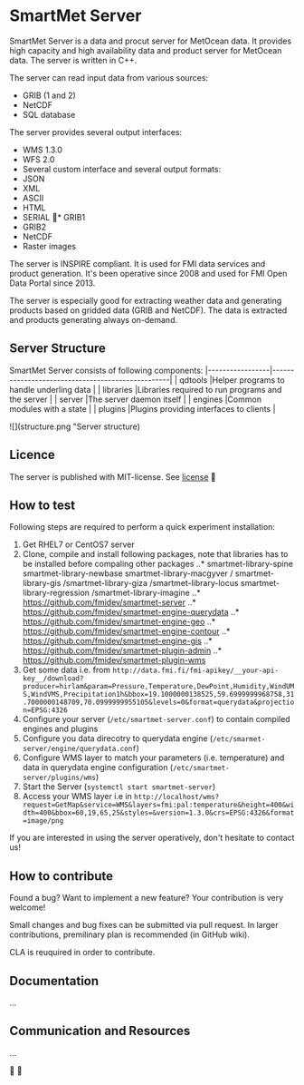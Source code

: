 # SmartMet Server
SmartMet Server is a data and procut server for MetOcean data. It provides high capacity and high availability data and product server for MetOcean data. The server is written in C++. 

The server can read input data from various sources:
* GRIB (1 and 2) 
* NetCDF
* SQL database

The server provides several output interfaces:
* WMS 1.3.0
* WFS 2.0
* Several custom interface
and several output formats:
* JSON
* XML
* ASCII
* HTML
* SERIAL
* GRIB1
* GRIB2 
* NetCDF
* Raster images

The server is INSPIRE compliant. It is used for FMI data services and product generation. It's been operative since 2008 and used for FMI Open Data Portal since 2013.

The server is especially good for extracting weather data and generating products based on gridded data (GRIB and NetCDF). The data is extracted and products generating always on-demand. 

## Server Structure
SmartMet Server consists of following components:
|-----------------|--------------------------------------------------|
| qdtools         |Helper programs to handle underling data          | 
| libraries       |Libraries required to run programs and the server |
| server          |The server daemon itself                          |
| engines         |Common modules with a state                       |
| plugins         |Plugins providing interfaces to clients           |

![](structure.png "Server structure)

## Licence
The server is published with MIT-license. See [license](../blob/master/LICENCE)

## How to test
Following steps are required to perform a quick experiment installation:
1. Get RHEL7 or CentOS7 server
2. Clone, compile and install following packages, note that libraries has to be installed before compaling other packages
..* smartmet-library-spine smartmet-library-newbase smartmet-library-macgyver / smartmet-library-gis /smartmet-library-giza /smartmet-library-locus smartmet-library-regression /smartmet-library-imagine
..* https://github.com/fmidev/smartmet-server
..* https://github.com/fmidev/smartmet-engine-querydata
..* https://github.com/fmidev/smartmet-engine-geo
..* https://github.com/fmidev/smartmet-engine-contour
..* https://github.com/fmidev/smartmet-engine-gis
..* https://github.com/fmidev/smartmet-plugin-admin
..* https://github.com/fmidev/smartmet-plugin-wms
3. Get some data i.e. from `http://data.fmi.fi/fmi-apikey/__your-api-key__/download?producer=hirlam&param=Pressure,Temperature,DewPoint,Humidity,WindUMS,WindVMS,Precipitation1h&bbox=19.1000000138525,59.6999999968758,31.7000000148709,70.0999999955105&levels=0&format=querydata&projection=EPSG:4326`
4. Configure your server (`/etc/smartmet-server.conf`) to contain compiled engines and plugins
5. Configure you data direcotry to querydata engine (`/etc/smarmet-server/engine/querydata.conf`)
6. Configure WMS layer to match your parameters (i.e. temperature) and data in querydata engine configuration (`/etc/smartmet-server/plugins/wms`)
7. Start the Server (`systemctl start smartmet-server`)
8. Access your WMS layer i.e in `http://localhost/wms?request=GetMap&service=WMS&layers=fmi:pal:temperature&height=400&width=400&bbox=60,19,65,25&styles=&version=1.3.0&crs=EPSG:4326&format=image/png`

If you are interested in using the server operatively, don't hesitate to contact us! 

## How to contribute
Found a bug? Want to implement a new feature? Your contribution is very welcome!

Small changes and bug fixes can be submitted via pull request. In larger contributions, premilinary plan is recommended (in GitHub wiki). 

CLA is reuquired in order to contribute. 

## Documentation
...

## Communication and Resources

...




